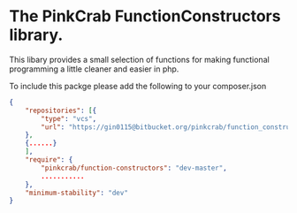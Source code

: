 # The PinkCrab FunctionConstructors library.

This libary provides a small selection of functions for making functional programming a little cleaner and easier in php.

To include this packge please add the following to your composer.json

```json
{
    "repositories": [{
        "type": "vcs",
        "url": "https://gin0115@bitbucket.org/pinkcrab/function_constructors.git"
    },
    {......}
    ],
    "require": {
        "pinkcrab/function-constructors": "dev-master",
        ...........
    },
    "minimum-stability": "dev"
}

```